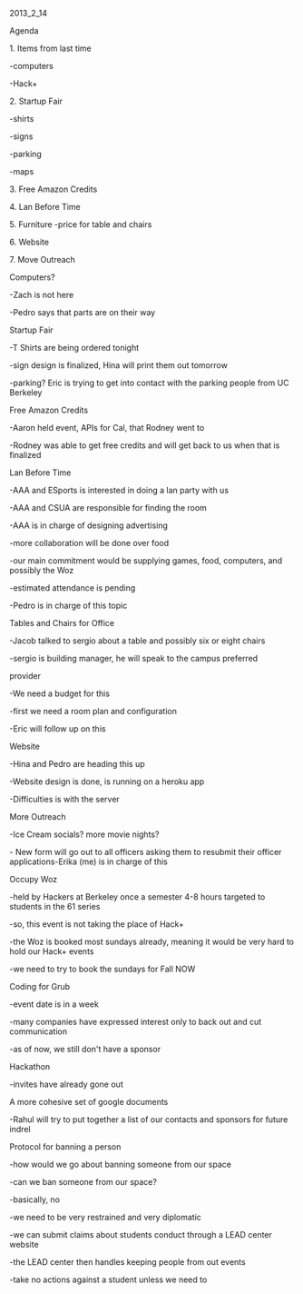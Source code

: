 2013\_2\_14

Agenda

1\. Items from last time

-computers

-Hack+

2\. Startup Fair

-shirts

-signs

-parking

-maps

3\. Free Amazon Credits

4\. Lan Before Time

5\. Furniture -price for table and chairs

6\. Website

7\. Move Outreach

Computers?

-Zach is not here

-Pedro says that parts are on their way

Startup Fair

-T Shirts are being ordered tonight

-sign design is finalized, Hina will print them out tomorrow

-parking? Eric is trying to get into contact with the parking people
from UC Berkeley

Free Amazon Credits

-Aaron held event, APIs for Cal, that Rodney went to

-Rodney was able to get free credits and will get back to us when that
is finalized

Lan Before Time

-AAA and ESports is interested in doing a lan party with us

-AAA and CSUA are responsible for finding the room

-AAA is in charge of designing advertising

-more collaboration will be done over food

-our main commitment would be supplying games, food, computers, and
possibly the Woz

-estimated attendance is pending

-Pedro is in charge of this topic

Tables and Chairs for Office

-Jacob talked to sergio about a table and possibly six or eight chairs

-sergio is building manager, he will speak to the campus preferred

provider

-We need a budget for this

-first we need a room plan and configuration

-Eric will follow up on this

Website

-Hina and Pedro are heading this up

-Website design is done, is running on a heroku app

-Difficulties is with the server

More Outreach

-Ice Cream socials? more movie nights?

\- New form will go out to all officers asking them to resubmit their
officer applications-Erika (me) is in charge of this

Occupy Woz

-held by Hackers at Berkeley once a semester 4-8 hours targeted to
students in the 61 series

-so, this event is not taking the place of Hack+

-the Woz is booked most sundays already, meaning it would be very hard
to hold our Hack+ events

-we need to try to book the sundays for Fall NOW

Coding for Grub

-event date is in a week

-many companies have expressed interest only to back out and cut
communication

-as of now, we still don't have a sponsor

Hackathon

-invites have already gone out

A more cohesive set of google documents

-Rahul will try to put together a list of our contacts and sponsors for
future indrel

Protocol for banning a person

-how would we go about banning someone from our space

-can we ban someone from our space?

-basically, no

-we need to be very restrained and very diplomatic

-we can submit claims about students conduct through a LEAD center
website

-the LEAD center then handles keeping people from out events

-take no actions against a student unless we need to
